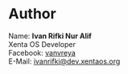 # Author
Name: **Ivan Rifki Nur Alif**  
Xenta OS Developer  
Facebook: [vanvreya](https://facebook.com/vanvreya)  
E-Mail: <ivanrifki@dev.xentaos.org>  

